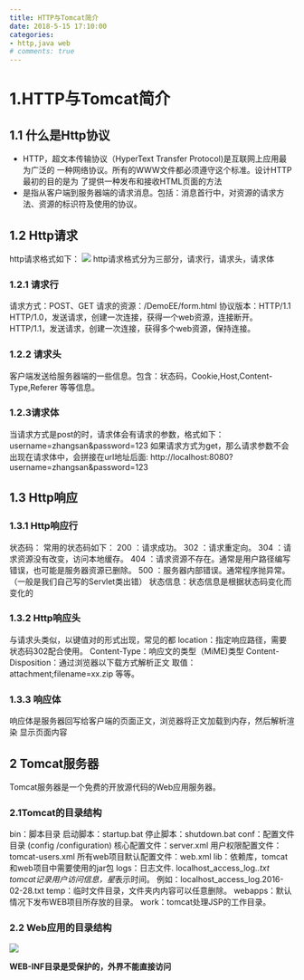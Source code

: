 ```yaml
---
title: HTTP与Tomcat简介
date: 2018-5-15 17:10:00
categories:
- http,java web
# comments: true
---
```

<!-- # 利用外链添加图片
[aaa](http://p8i28834i.bkt.clouddn.com/97080041258005389BA889DCC03FAB3618C032BDC.jpg) -->
# 1.HTTP与Tomcat简介
## 1.1 什么是Http协议
+ HTTP，超文本传输协议（HyperText Transfer Protocol)是互联网上应用最为广泛的   一种网络协议。所有的WWW文件都必须遵守这个标准。设计HTTP最初的目的是为  了提供一种发布和接收HTML页面的方法
+ 是指从客户端到服务器端的请求消息。包括：消息首行中，对资源的请求方法、资源的标识符及使用的协议。

## 1.2 Http请求
http请求格式如下：
![](http://p8i28834i.bkt.clouddn.com/http1.png)
http请求格式分为三部分，请求行，请求头，请求体
### 1.2.1 请求行
请求方式：POST、GET
请求的资源：/DemoEE/form.html
协议版本：HTTP/1.1
HTTP/1.0，发送请求，创建一次连接，获得一个web资源，连接断开。
HTTP/1.1，发送请求，创建一次连接，获得多个web资源，保持连接。
### 1.2.2 请求头
客户端发送给服务器端的一些信息。包含：状态码，Cookie,Host,Content-Type,Referer 等等信息。
### 1.2.3请求体
当请求方式是post的时，请求体会有请求的参数，格式如下：
username=zhangsan&password=123
如果请求方式为get，那么请求参数不会出现在请求体中，会拼接在url地址后面:
http://localhost:8080?username=zhangsan&password=123
## 1.3 Http响应
### 1.3.1 Http响应行
状态码：
常用的状态码如下：
200 ：请求成功。
302 ：请求重定向。
304 ：请求资源没有改变，访问本地缓存。
404 ：请求资源不存在。通常是用户路径编写错误，也可能是服务器资源已删除。
500 ：服务器内部错误。通常程序抛异常。（一般是我们自己写的Servlet类出错）
状态信息：状态信息是根据状态码变化而变化的
### 1.3.2 Http响应头
与请求头类似，以键值对的形式出现，常见的都
location：指定响应路径，需要状态码302配合使用。
Content-Type：响应文的类型（MiME)类型
Content-Disposition：通过浏览器以下载方式解析正文
取值：attachment;filename=xx.zip 等等。
### 1.3.3 响应体
响应体是服务器回写给客户端的页面正文，浏览器将正文加载到内存，然后解析渲染   显示页面内容
## 2 Tomcat服务器
Tomcat服务器是一个免费的开放源代码的Web应用服务器。
### 2.1Tomcat的目录结构
bin：脚本目录
    启动脚本：startup.bat
    停止脚本：shutdown.bat
conf：配置文件目录 (config /configuration)
    核心配置文件：server.xml
    用户权限配置文件：tomcat-users.xml
    所有web项目默认配置文件：web.xml
lib：依赖库，tomcat和web项目中需要使用的jar包
logs：日志文件.
    localhost_access_log.*.txt tomcat记录用户访问信息，星*表示时间。
    例如：localhost_access_log.2016-02-28.txt
temp：临时文件目录，文件夹内内容可以任意删除。
webapps：默认情况下发布WEB项目所存放的目录。
work：tomcat处理JSP的工作目录。
### 2.2 Web应用的目录结构
![](http://p8i28834i.bkt.clouddn.com/webConent.png)

__WEB-INF目录是受保护的，外界不能直接访问__


